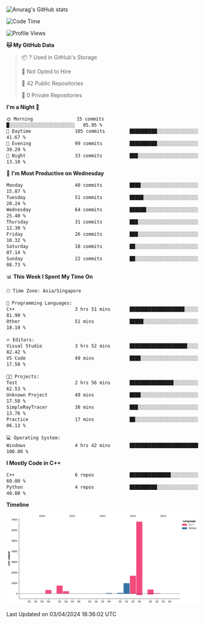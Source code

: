 ![Anurag's GitHub stats](https://github-readme-stats.vercel.app/api?username=OnePointFive99&show_icons=true&theme=transparent)

<!--START_SECTION:waka-->
![Code Time](http://img.shields.io/badge/Code%20Time-82%20hrs%2015%20mins-blue)

![Profile Views](http://img.shields.io/badge/Profile%20Views-0-blue)

**🐱 My GitHub Data** 

> 📦 ? Used in GitHub's Storage 
 > 
> 🚫 Not Opted to Hire
 > 
> 📜 42 Public Repositories 
 > 
> 🔑 0 Private Repositories 
 > 
**I'm a Night 🦉** 

```text
🌞 Morning                15 commits          █░░░░░░░░░░░░░░░░░░░░░░░░   05.95 % 
🌆 Daytime                105 commits         ██████████░░░░░░░░░░░░░░░   41.67 % 
🌃 Evening                99 commits          ██████████░░░░░░░░░░░░░░░   39.29 % 
🌙 Night                  33 commits          ███░░░░░░░░░░░░░░░░░░░░░░   13.10 % 
```
📅 **I'm Most Productive on Wednesday** 

```text
Monday                   40 commits          ████░░░░░░░░░░░░░░░░░░░░░   15.87 % 
Tuesday                  51 commits          █████░░░░░░░░░░░░░░░░░░░░   20.24 % 
Wednesday                64 commits          ██████░░░░░░░░░░░░░░░░░░░   25.40 % 
Thursday                 31 commits          ███░░░░░░░░░░░░░░░░░░░░░░   12.30 % 
Friday                   26 commits          ███░░░░░░░░░░░░░░░░░░░░░░   10.32 % 
Saturday                 18 commits          ██░░░░░░░░░░░░░░░░░░░░░░░   07.14 % 
Sunday                   22 commits          ██░░░░░░░░░░░░░░░░░░░░░░░   08.73 % 
```


📊 **This Week I Spent My Time On** 

```text
🕑︎ Time Zone: Asia/Singapore

💬 Programming Languages: 
C++                      3 hrs 51 mins       ████████████████████░░░░░   81.90 % 
Other                    51 mins             █████░░░░░░░░░░░░░░░░░░░░   18.10 % 

🔥 Editors: 
Visual Studio            3 hrs 52 mins       █████████████████████░░░░   82.42 % 
VS Code                  49 mins             ████░░░░░░░░░░░░░░░░░░░░░   17.58 % 

🐱‍💻 Projects: 
Test                     2 hrs 56 mins       ████████████████░░░░░░░░░   62.53 % 
Unknown Project          49 mins             ████░░░░░░░░░░░░░░░░░░░░░   17.58 % 
SimpleRayTracer          38 mins             ███░░░░░░░░░░░░░░░░░░░░░░   13.76 % 
Practice                 17 mins             ██░░░░░░░░░░░░░░░░░░░░░░░   06.13 % 

💻 Operating System: 
Windows                  4 hrs 42 mins       █████████████████████████   100.00 % 
```

**I Mostly Code in C++** 

```text
C++                      6 repos             ███████████████░░░░░░░░░░   60.00 % 
Python                   4 repos             ██████████░░░░░░░░░░░░░░░   40.00 % 
```



**Timeline**

![Lines of Code chart](https://raw.githubusercontent.com/OnePointFive99/OnePointFive99/main/assets/bar_graph.png)


 Last Updated on 03/04/2024 18:36:02 UTC
<!--END_SECTION:waka-->

  
